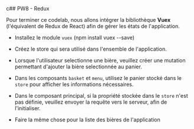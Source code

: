 c## PW8 - Redux

Pour terminer ce codelab, nous allons intégrer la bibliothèque **Vuex** (l'équivalent de Redux de React) afin de gérer les états de l'application.

* Installez le module `vuex` (npm install vuex --save)

* Créez le store qui sera utilisé dans l'ensemble de l'application.

* Lorsque l'utilisateur selectionne une bière, veuillez créer une mutation permettant d'ajouter la bière selectionnée au panier.

* Dans les composants `basket` et `menu`, utilisez le panier stocké dans le `store` pour afficher les informations nécessaires.

* Dans le composant principal, si la propriété stockée dans le `store` n'est pas définie, veuillez envoyer la requête vers le serveur, afin de l'initialiser.

* Faire la même chose pour la liste des bières de l'application
